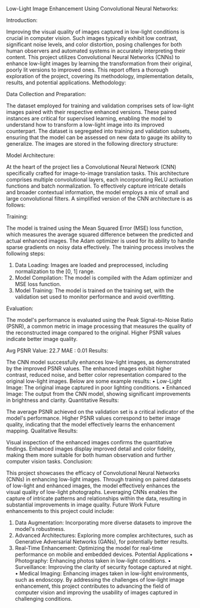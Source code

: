Low-Light Image Enhancement Using Convolutional Neural Networks:

Introduction:

Improving the visual quality of images captured in low-light conditions is crucial in computer vision. Such images typically exhibit low contrast, significant noise levels, and color distortion, posing challenges for both human observers and automated systems in accurately interpreting their content. This project utilizes Convolutional Neural Networks (CNNs) to enhance low-light images by learning the transformation from their original, poorly lit versions to improved ones. This report offers a thorough exploration of the project, covering its methodology, implementation details, results, and potential applications.
Methodology:

Data Collection and Preparation:

The dataset employed for training and validation comprises sets of low-light images paired with their respective enhanced versions. These paired instances are critical for supervised learning, enabling the model to understand how to transform a low-light image into its improved counterpart. The dataset is segregated into training and validation subsets, ensuring that the model can be assessed on new data to gauge its ability to generalize.
The images are stored in the following directory structure:
 

Model Architecture:

At the heart of the project lies a Convolutional Neural Network (CNN) specifically crafted for image-to-image translation tasks. This architecture comprises multiple convolutional layers, each incorporating ReLU activation functions and batch normalization. To effectively capture intricate details and broader contextual information, the model employs a mix of small and large convolutional filters.
A simplified version of the CNN architecture is as follows:
 
Training:

The model is trained using the Mean Squared Error (MSE) loss function, which measures the average squared difference between the predicted and actual enhanced images. The Adam optimizer is used for its ability to handle sparse gradients on noisy data effectively.
The training process involves the following steps:
1.	Data Loading: Images are loaded and preprocessed, including normalization to the [0, 1] range.
2.	Model Compilation: The model is compiled with the Adam optimizer and MSE loss function.
3.	Model Training: The model is trained on the training set, with the validation set used to monitor performance and avoid overfitting.
 
Evaluation:

The model's performance is evaluated using the Peak Signal-to-Noise Ratio (PSNR), a common metric in image processing that measures the quality of the reconstructed image compared to the original. Higher PSNR values indicate better image quality.

 
 Avg PSNR Value: 22.7
MAE : 0.01
Results:

The CNN model successfully enhances low-light images, as demonstrated by the improved PSNR values. The enhanced images exhibit higher contrast, reduced noise, and better color representation compared to the original low-light images. Below are some example results:
•	Low-Light Image: The original image captured in poor lighting conditions.
•	Enhanced Image: The output from the CNN model, showing significant improvements in brightness and clarity.
Quantitative Results:

The average PSNR achieved on the validation set is a critical indicator of the model's performance. Higher PSNR values correspond to better image quality, indicating that the model effectively learns the enhancement mapping.
Qualitative Results:

Visual inspection of the enhanced images confirms the quantitative findings. Enhanced images display improved detail and color fidelity, making them more suitable for both human observation and further computer vision tasks.
Conclusion:

This project showcases the efficacy of Convolutional Neural Networks (CNNs) in enhancing low-light images. Through training on paired datasets of low-light and enhanced images, the model effectively enhances the visual quality of low-light photographs. Leveraging CNNs enables the capture of intricate patterns and relationships within the data, resulting in substantial improvements in image quality.
Future Work
Future enhancements to this project could include:
1.	Data Augmentation: Incorporating more diverse datasets to improve the model's robustness.
2.	Advanced Architectures: Exploring more complex architectures, such as Generative Adversarial Networks (GANs), for potentially better results.
3.	Real-Time Enhancement: Optimizing the model for real-time performance on mobile and embedded devices.
Potential Applications
•	Photography: Enhancing photos taken in low-light conditions.
•	Surveillance: Improving the clarity of security footage captured at night.
•	Medical Imaging: Enhancing images taken in low-light environments, such as endoscopy.
By addressing the challenges of low-light image enhancement, this project contributes to advancing the field of computer vision and improving the usability of images captured in challenging conditions.
